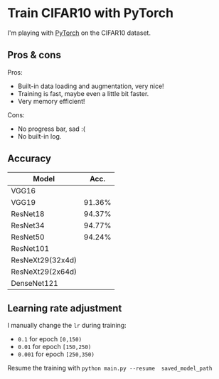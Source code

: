 # Train CIFAR10 with PyTorch

I'm playing with [PyTorch](http://pytorch.org/) on the CIFAR10 dataset.

## Pros & cons
Pros:
- Built-in data loading and augmentation, very nice!
- Training is fast, maybe even a little bit faster.
- Very memory efficient!

Cons:
- No progress bar, sad :(
- No built-in log.

## Accuracy
| Model            | Acc.        |
| ------------     | ----------- |
| VGG16            |       |
| VGG19            | 91.36%      |
| ResNet18         | 94.37%      |
| ResNet34         | 94.77%      |
| ResNet50         | 94.24%      |
| ResNet101        |       |
| ResNeXt29(32x4d) |       |
| ResNeXt29(2x64d) |       |
| DenseNet121      |       |

## Learning rate adjustment
I manually change the `lr` during training:
- `0.1` for epoch `[0,150)`
- `0.01` for epoch `[150,250)`
- `0.001` for epoch `[250,350)`

Resume the training with `python main.py --resume  saved_model_path`


